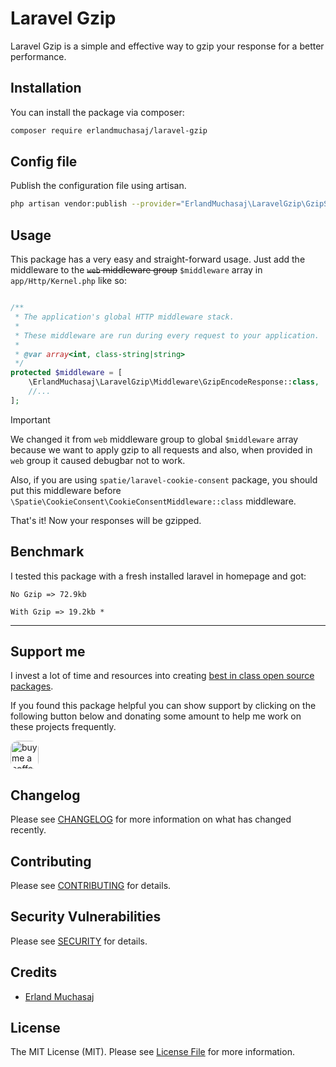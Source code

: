 # Laravel Gzip

Laravel Gzip is a simple and effective way to gzip your response for a better performance.

## Installation

You can install the package via composer:

```bash
composer require erlandmuchasaj/laravel-gzip
```

## Config file
Publish the configuration file using artisan.

```bash
php artisan vendor:publish --provider="ErlandMuchasaj\LaravelGzip\GzipServiceProvider"
```

## Usage

This package has a very easy and straight-forward usage. 
Just add the middleware to the ~~`web` middleware group~~  `$middleware` array in `app/Http/Kernel.php`
like so:

```php

/**
 * The application's global HTTP middleware stack.
 *
 * These middleware are run during every request to your application.
 *
 * @var array<int, class-string|string>
 */
protected $middleware = [
    \ErlandMuchasaj\LaravelGzip\Middleware\GzipEncodeResponse::class,
    //...
];
```
> [!IMPORTANT]
> We changed it from `web` middleware group to global `$middleware` array because we want to apply gzip to all requests 
> and also, when provided in `web` group it caused debugbar not to work.
> 
> Also, if you are using  `spatie/laravel-cookie-consent` package, 
> you should put this middleware before `\Spatie\CookieConsent\CookieConsentMiddleware::class` middleware.

That's it! Now your responses will be gzipped.

## Benchmark

I tested this package with a fresh installed laravel in homepage and got:

`No Gzip => 72.9kb`

`With Gzip => 19.2kb *`


---

## Support me

I invest a lot of time and resources into creating [best in class open source packages](https://github.com/erlandmuchasaj?tab=repositories).

If you found this package helpful you can show support by clicking on the following button below and donating some amount to help me work on these projects frequently.

<a href="https://www.buymeacoffee.com/erland" target="_blank">
    <img src="https://www.buymeacoffee.com/assets/img/guidelines/download-assets-2.svg" style="height: 45px; border-radius: 12px" alt="buy me a coffee"/>
</a>

## Changelog

Please see [CHANGELOG](CHANGELOG.md) for more information on what has changed recently.

## Contributing

Please see [CONTRIBUTING](CONTRIBUTING.md) for details.

## Security Vulnerabilities

Please see [SECURITY](SECURITY.md) for details.

## Credits

- [Erland Muchasaj](https://github.com/erlandmuchasaj)

## License

The MIT License (MIT). Please see [License File](LICENSE.md) for more information.
